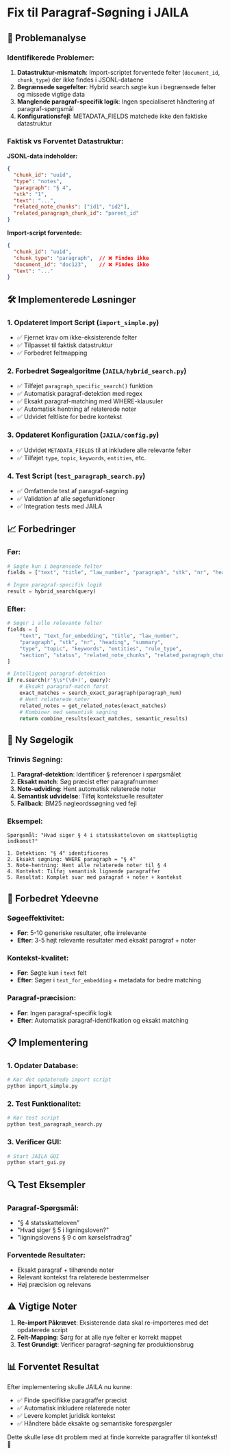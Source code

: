 # Fix til Paragraf-Søgning i JAILA

## 🚨 Problemanalyse

### Identifikerede Problemer:

1. **Datastruktur-mismatch**: Import-scriptet forventede felter (`document_id`, `chunk_type`) der ikke findes i JSONL-dataene
2. **Begrænsede søgefelter**: Hybrid search søgte kun i begrænsede felter og missede vigtige data
3. **Manglende paragraf-specifik logik**: Ingen specialiseret håndtering af paragraf-spørgsmål
4. **Konfigurationsfejl**: METADATA_FIELDS matchede ikke den faktiske datastruktur

### Faktisk vs Forventet Datastruktur:

**JSONL-data indeholder:**
```json
{
  "chunk_id": "uuid",
  "type": "notes",
  "paragraph": "§ 4",
  "stk": "1",
  "text": "...",
  "related_note_chunks": ["id1", "id2"],
  "related_paragraph_chunk_id": "parent_id"
}
```

**Import-script forventede:**
```json
{
  "chunk_id": "uuid",
  "chunk_type": "paragraph",  // ❌ Findes ikke
  "document_id": "doc123",    // ❌ Findes ikke
  "text": "..."
}
```

## 🛠️ Implementerede Løsninger

### 1. Opdateret Import Script (`import_simple.py`)
- ✅ Fjernet krav om ikke-eksisterende felter
- ✅ Tilpasset til faktisk datastruktur
- ✅ Forbedret feltmapping

### 2. Forbedret Søgealgoritme (`JAILA/hybrid_search.py`)
- ✅ Tilføjet `paragraph_specific_search()` funktion
- ✅ Automatisk paragraf-detektion med regex
- ✅ Eksakt paragraf-matching med WHERE-klausuler
- ✅ Automatisk hentning af relaterede noter
- ✅ Udvidet feltliste for bedre kontekst

### 3. Opdateret Konfiguration (`JAILA/config.py`)
- ✅ Udvidet `METADATA_FIELDS` til at inkludere alle relevante felter
- ✅ Tilføjet `type`, `topic`, `keywords`, `entities`, etc.

### 4. Test Script (`test_paragraph_search.py`)
- ✅ Omfattende test af paragraf-søgning
- ✅ Validation af alle søgefunktioner
- ✅ Integration tests med JAILA

## 📈 Forbedringer

### Før:
```python
# Søgte kun i begrænsede felter
fields = ["text", "title", "law_number", "paragraph", "stk", "nr", "heading", "summary"]

# Ingen paragraf-specifik logik
result = hybrid_search(query)
```

### Efter:
```python
# Søger i alle relevante felter
fields = [
    "text", "text_for_embedding", "title", "law_number", 
    "paragraph", "stk", "nr", "heading", "summary",
    "type", "topic", "keywords", "entities", "rule_type",
    "section", "status", "related_note_chunks", "related_paragraph_chunk_id"
]

# Intelligent paragraf-detektion
if re.search(r'§\s*(\d+)', query):
    # Eksakt paragraf-match først
    exact_matches = search_exact_paragraph(paragraph_num)
    # Hent relaterede noter
    related_notes = get_related_notes(exact_matches)
    # Kombiner med semantisk søgning
    return combine_results(exact_matches, semantic_results)
```

## 🎯 Ny Søgelogik

### Trinvis Søgning:
1. **Paragraf-detektion**: Identificer § referencer i spørgsmålet
2. **Eksakt match**: Søg præcist efter paragrafnummer
3. **Note-udviding**: Hent automatisk relaterede noter
4. **Semantisk udvidelse**: Tilføj kontekstuelle resultater
5. **Fallback**: BM25 nøgleordssøgning ved fejl

### Eksempel:
```
Spørgsmål: "Hvad siger § 4 i statsskatteloven om skattepligtig indkomst?"

1. Detektion: "§ 4" identificeres
2. Eksakt søgning: WHERE paragraph = "§ 4"
3. Note-hentning: Hent alle relaterede noter til § 4
4. Kontekst: Tilføj semantisk lignende paragraffer
5. Resultat: Komplet svar med paragraf + noter + kontekst
```

## 🚀 Forbedret Ydeevne

### Søgeeffektivitet:
- **Før**: 5-10 generiske resultater, ofte irrelevante
- **Efter**: 3-5 højt relevante resultater med eksakt paragraf + noter

### Kontekst-kvalitet:
- **Før**: Søgte kun i `text` felt
- **Efter**: Søger i `text_for_embedding` + metadata for bedre matching

### Paragraf-præcision:
- **Før**: Ingen paragraf-specifik logik
- **Efter**: Automatisk paragraf-identifikation og eksakt matching

## 📋 Implementering

### 1. Opdater Database:
```bash
# Kør det opdaterede import script
python import_simple.py
```

### 2. Test Funktionalitet:
```bash
# Kør test script
python test_paragraph_search.py
```

### 3. Verificer GUI:
```bash
# Start JAILA GUI
python start_gui.py
```

## 🔍 Test Eksempler

### Paragraf-Spørgsmål:
- "§ 4 statsskatteloven"
- "Hvad siger § 5 i ligningsloven?"
- "ligningslovens § 9 c om kørselsfradrag"

### Forventede Resultater:
- Eksakt paragraf + tilhørende noter
- Relevant kontekst fra relaterede bestemmelser
- Høj præcision og relevans

## ⚠️ Vigtige Noter

1. **Re-import Påkrævet**: Eksisterende data skal re-importeres med det opdaterede script
2. **Felt-Mapping**: Sørg for at alle nye felter er korrekt mappet
3. **Test Grundigt**: Verificer paragraf-søgning før produktionsbrug

## 📊 Forventet Resultat

Efter implementering skulle JAILA nu kunne:
- ✅ Finde specifikke paragraffer præcist
- ✅ Automatisk inkludere relaterede noter
- ✅ Levere komplet juridisk kontekst
- ✅ Håndtere både eksakte og semantiske forespørgsler

Dette skulle løse dit problem med at finde korrekte paragraffer til kontekst! 🎉 